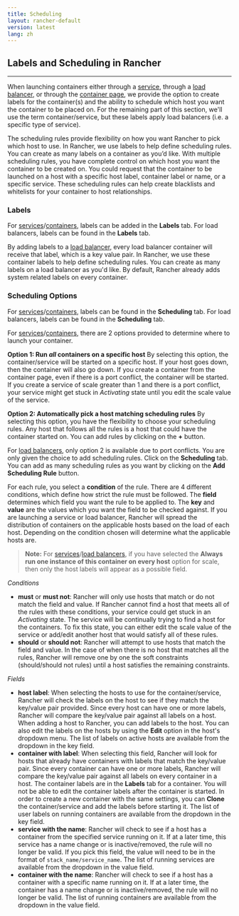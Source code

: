```yaml
---
title: Scheduling
layout: rancher-default
version: latest
lang: zh
---
```


## Labels and Scheduling in Rancher 
---

When launching containers either through a [service]({{site.baseurl}}/rancher/{{page.version}}/{{page.lang}}/rancher-ui/applications/stacks/adding-services/), through a [load balancer]({{site.baseurl}}/rancher/{{page.version}}/{{page.lang}}/rancher-ui/applications/stacks/adding-balancers/), or through the [container page]({{site.baseurl}}/rancher/{{page.version}}/{{page.lang}}/rancher-ui/infrastructure/containers/), we provide the option to create labels for the container(s) and the ability to schedule which host you want the container to be placed on. For the remaining part of this section, we'll use the term container/service, but these labels apply load balancers (i.e. a specific type of service). 

The scheduling rules provide flexibility on how you want Rancher to pick which host to use. In Rancher, we use labels to help define scheduling rules. You can create as many labels on a container as you’d like. With multiple scheduling rules, you have complete control on which host you want the container to be created on. You could request that the container to be launched on a host with a specific host label, container label or name, or a specific service. These scheduling rules can help create blacklists and whitelists for your container to host relationships.

### Labels

For [services]({{site.baseurl}}/rancher/{{page.version}}/{{page.lang}}/rancher-ui/applications/stacks/adding-services/)/[containers]({{site.baseurl}}/rancher/{{page.version}}/{{page.lang}}/rancher-ui/infrastructure/containers/), labels can be added in the **Labels** tab. For load balancers, labels can be found in the **Labels** tab.

By adding labels to a [load balancer]({{site.baseurl}}/rancher/{{page.version}}/{{page.lang}}/rancher-ui/applications/stacks/adding-balancers/), every load balancer container will receive that label, which is a key value pair. In Rancher, we use these container labels to help define scheduling rules. You can create as many labels on a load balancer as you'd like. By default, Rancher already adds system related labels on every container. 

### Scheduling Options  

For [services]({{site.baseurl}}/rancher/{{page.version}}/{{page.lang}}/rancher-ui/applications/stacks/adding-services/)/[containers]({{site.baseurl}}/rancher/{{page.version}}/{{page.lang}}/rancher-ui/infrastructure/containers/), labels can be found in the **Scheduling** tab. For load balancers, labels can be found in the **Scheduling** tab.

For [services]({{site.baseurl}}/rancher/{{page.version}}/{{page.lang}}/rancher-ui/applications/stacks/adding-services/)/[containers]({{site.baseurl}}/rancher/{{page.version}}/{{page.lang}}/rancher-ui/infrastructure/containers/), there are 2 options provided to determine where to launch your container. 

**Option 1: Run _all_ containers on a specific host**
By selecting this option, the container/service will be started on a specific host. If your host goes down, then the container will also go down. If you create a container from the container page, even if there is a port conflict, the container will be started. If you create a service of scale greater than 1 and there is a port conflict, your service might get stuck in _Activating_ state until you edit the scale value of the service.

**Option 2: Automatically pick a host matching scheduling rules**
By selecting this option, you have the flexibility to choose your scheduling rules. Any host that follows all the rules is a host that could have the container started on. You can add rules by clicking on the **+** button. 

For [load balancers]({{site.baseurl}}/rancher/{{page.version}}/{{page.lang}}/rancher-ui/applications/stacks/adding-balancers/), only option 2 is available due to port conflicts. You are only given the choice to add scheduling rules. Click on the **Scheduling** tab. You can add as many scheduling rules as you want by clicking on the **Add Scheduling Rule** button. 

For each rule, you select a **condition** of the rule. There are 4 different conditions, which define how strict the rule must be followed. The **field** determines which field you want the rule to be applied to. The **key** and **value** are the values which you want the field to be checked against. If you are launching a service or load balancer, Rancher will spread the distribution of containers on the applicable hosts based on the load of each host. Depending on the condition chosen will determine what the applicable hosts are.

> **Note:** For [services]({{site.baseurl}}/rancher/{{page.version}}/{{page.lang}}/rancher-ui/applications/stacks/adding-services/)/[load balancers]({{site.baseurl}}/rancher/{{page.version}}/{{page.lang}}/rancher-ui/applications/stacks/adding-balancers/), if you have selected the **Always run one instance of this container on every host** option for scale, then only the host labels will appear as a possible field.

_Conditions_

* **must** or **must not**: Rancher will only use hosts that match or do not match the field and value. If Rancher cannot find a host that meets all of the rules with these conditions, your service could get stuck in an _Activating_ state. The service will be continually trying to find a host for the containers. To fix this state, you can either edit the scale value of the service or add/edit another host that would satisfy all of these rules.  
* **should** or **should not**: Rancher will attempt to use hosts that match the field and value. In the case of when there is no  host that matches all the rules, Rancher will remove one by one the soft constraints (should/should not rules) until a host satisfies the remaining constraints. 

_Fields_

* **host label**: When selecting the hosts to use for the container/service, Rancher will check the labels on the host to see if they match the key/value pair provided. Since every host can have one or more labels, Rancher will compare the key/value pair against all labels on a host. When adding a host to Rancher, you can add labels to the host. You can also edit the labels on the hosts by using the **Edit** option in the host's dropdown menu. The list of labels on active hosts are available from the dropdown in the key field.
* **container with label**: When selecting this field, Rancher will look for hosts that already have containers with labels that match the key/value pair. Since every container can have one or more labels, Rancher will compare the key/value pair against all labels on every container in a host. The container labels are in the **Labels** tab for a container. You will not be able to edit the container labels after the container is started. In order to create a new container with the same settings, you can **Clone** the container/service and add the labels before starting it. The list of user labels on running containers are available from the dropdown in the key field.
* **service with the name**: Rancher will check to see if a host has a container from the specified service running on it. If at a later time, this service has a name change or is inactive/removed, the rule will no longer be valid. If you pick this field, the value will need to be in the format of `stack_name/service_name`. The list of running services are available from the dropdown in the value field.
* **container with the name**: Rancher will check to see if a host has a container with a specific name running on it. If at a later time, the container has a name change or is inactive/removed, the rule will no longer be valid. The list of running containers are available from the dropdown in the value field.




